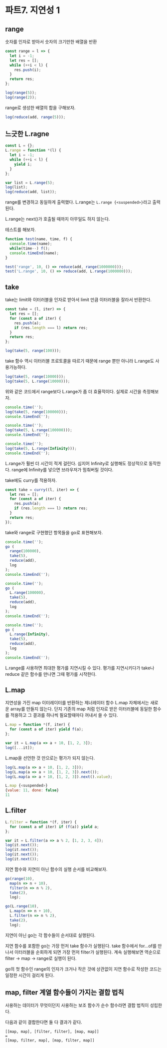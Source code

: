 # 파트7. 지연성 1

## range

숫자를 인자로 받아서 숫자의 크기만한 배열을 반환

```js
const range = l => {
  let i = -1;
  let res = [];
  while (++i < l) {
    res.push(i);
  }
  return res;
};

log(range(5));
log(range(2));
```

range로 생성한 배열의 합을 구해보자.

```js
log(reduce(add, range(5)));
```

## 느긋한 L.ragne

```js
const L = {};
L.range = function *(l) {
  let i = -1;
  while (++i < l) {
    yield i;
  }
};

var list = L.range(5);
log(list);
log(reduce(add, list));
```

range를 변경하고 동일하게 출력했다.
L.range는 `L.range {<suspended>}`라고 출력된다.

L.range는 next()가 호출될 때까지 아무일도 하지 않는다.

테스트를 해보자.

```js
function test(name, time, f) {
  console.time(name);
  while(time--) f();
  console.timeEnd(name);
}

test('range', 10, () => reduce(add, range(1000000)));
test('L.range', 10, () => reduce(add, L.range(1000000)));
```

## take

take는 limit와 이터러블을 인자로 받아서 limit 만큼 이터러블을 잘라서 반환한다.

```js
const take = (l, iter) => {
  let res = [];
  for (const a of iter) {
    res.push(a);
    if (res.length === l) return res;
  }
  return res;
};

log(take(5, range(100)));
```

take 함수 역시 이터러블 프로토콜을 따르기 때문에 range 뿐만 아니라 L.range도 사용가능하다.

```js
log(take(5, range(10000)));
log(take(5, L.range(10000)));
```

위와 같은 코드에서 range보다 L.range가 좀 더 효율적이다.
실제로 시간을 측정해보자.

```js
console.time('');
log(take(5, range(100000)));
console.timeEnd('');

console.time('');
log(take(5, L.range(100000)));
console.timeEnd('');

console.time('');
log(take(5, L.range(Infinity)));
console.timeEnd('');
```

L.range가 훨씬 더 시간이 적게 걸린다.
심지어 Infinity로 실행해도 정상적으로 동작한다. range에 Infinity를 넣으면 브라우저가 멈춰버릴 것이다.

take에도 curry를 적용하자.

```js
const take = curry((l, iter) => {
  let res = [];
  for (const a of iter) {
    res.push(a);
    if (res.length === l) return res;
  }
  return res;
});
```

take와 range로 구현했던 항목들을 go로 표현해보자.

```js
console.time('');
go (
  range(100000),
  take(5),
  reduce(add),
  log
);
console.timeEnd('');

console.time('');
go (
  L.range(100000),
  take(5),
  reduce(add),
  log
);
console.timeEnd('');

console.time('');
go (
  L.range(Infinity),
  take(5),
  reduce(add),
  log
);
console.timeEnd('');
```

L.range를 사용하면 최대한 평가를 지연시킬 수 있다.
평가를 지연시키다가 take나 reduce 같은 함수를 만나면 그때 평가를 시작한다.

## L.map

지연성을 가진 map
이터레이터를 반환하는 제너레이터 함수
L.map 자체에서는 새로운 array를 만들지 않는다.
단지 기존의 map 처럼 인자로 받은 이터러블에 동일한 함수를 적용하고 그 결과를 하나씩 필요할때마다 꺼내서 쓸 수 있다.

```js
L.map = function *(f, iter) {
  for (const a of iter) yield f(a);
};

var it = L.map(a => a + 10, [1, 2, 3]);
log([...it]);
```

L.map을 선언한 것 만으로는 평가가 되지 않는다.

```js
log(L.map(a => a + 10, [1, 2, 3]));
log(L.map(a => a + 10, [1, 2, 3]).next());
log(L.map(a => a + 10, [1, 2, 3]).next().value);

L.map {<suspended>}
{value: 11, done: false}
11
```

## L.filter

```js
L.filter = function *(f, iter) {
  for (const a of iter) if (f(a)) yield a;
};

var it = L.filter(a => a % 2, [1, 2, 3, 4]);
log(it.next());
log(it.next());
log(it.next());
log(it.next());
```

지연 함수와 지연이 아닌 함수의 실행 순서를 비교해보자.

```js
go(range(10),
  map(n => n + 10),
  filter(n => n % 2),
  take(2),
  log);

go(L.range(10),
  L.map(n => n + 10),
  L.filter(n => n % 2),
  take(2),
  log);
```

지연이 아닌 go는 각 함수들이 순서대로 실행된다.

지연 함수를 포함한 go는 가장 먼저 take 함수가 실행된다.
take 함수에서 for...of를 만나서 이터러블을 순회하게 되면 가장 먼저 filter가 실행된다.
계속 실행해보면 역순으로 filter -> map -> range로 실행이 된다.

go의 첫 함수인 range의 인자가 크거나 작은 것에 상관없이 지연 함수로 작성한 코드는 일정한 시간이 걸리게 된다.

## map, filter 계열 함수들이 가지는 결합 법칙

사용하는 데이터가 무엇이던지
사용하는 보조 함수가 순수 함수라면
결합 법칙이 성립한다.

다음과 같이 결합한다면 둘 다 결과가 같다.

```text
[[map, map], [filter, filter], [map, map]]
=
[[map, filter, map], [map, filter, map]]
```
